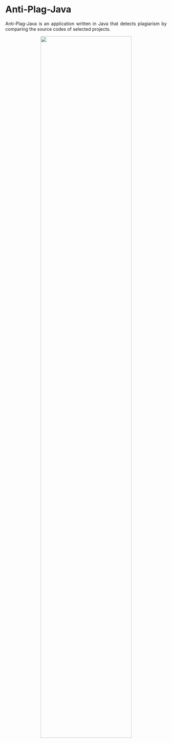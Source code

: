 # Anti-Plag-Java
<p align="justify">
Anti-Plag-Java is an application written in Java that detects plagiarism by comparing the source codes of selected projects. 
</p>

<p align="center">
  <img width=75% height=75% src="first_panel.png"/>
</p>
